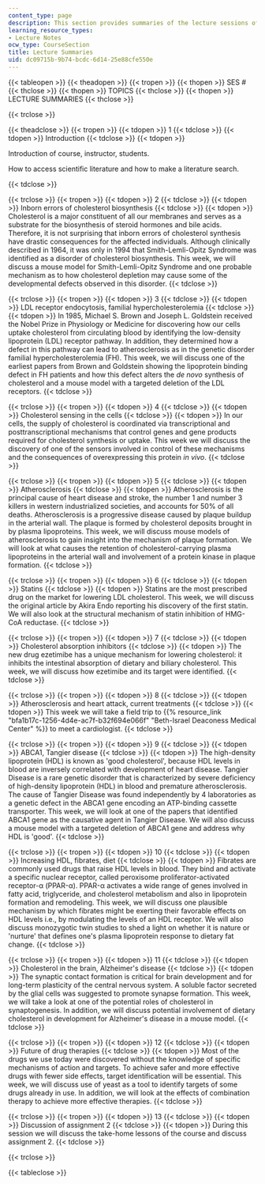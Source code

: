 ```yaml
---
content_type: page
description: This section provides summaries of the lecture sessions of the course.
learning_resource_types:
- Lecture Notes
ocw_type: CourseSection
title: Lecture Summaries
uid: dc09715b-9b74-bcdc-6d14-25e88cfe550e
---
```


{{< tableopen >}}
{{< theadopen >}}
{{< tropen >}}
{{< thopen >}}
SES #
{{< thclose >}}
{{< thopen >}}
TOPICS
{{< thclose >}}
{{< thopen >}}
LECTURE SUMMARIES
{{< thclose >}}

{{< trclose >}}

{{< theadclose >}}
{{< tropen >}}
{{< tdopen >}}
1
{{< tdclose >}}
{{< tdopen >}}
Introduction
{{< tdclose >}}
{{< tdopen >}}


Introduction of course, instructor, students.

How to access scientific literature and how to make a literature search.


{{< tdclose >}}

{{< trclose >}}
{{< tropen >}}
{{< tdopen >}}
2
{{< tdclose >}}
{{< tdopen >}}
Inborn errors of cholesterol biosynthesis
{{< tdclose >}}
{{< tdopen >}}
Cholesterol is a major constituent of all our membranes and serves as a substrate for the biosynthesis of steroid hormones and bile acids. Therefore, it is not surprising that inborn errors of cholesterol synthesis have drastic consequences for the affected individuals. Although clinically described in 1964, it was only in 1994 that Smith-Lemli-Opitz Syndrome was identified as a disorder of cholesterol biosynthesis. This week, we will discuss a mouse model for Smith-Lemli-Opitz Syndrome and one probable mechanism as to how cholesterol depletion may cause some of the developmental defects observed in this disorder.
{{< tdclose >}}

{{< trclose >}}
{{< tropen >}}
{{< tdopen >}}
3
{{< tdclose >}}
{{< tdopen >}}
LDL receptor endocytosis, familial hypercholesterolemia
{{< tdclose >}}
{{< tdopen >}}
In 1985, Michael S. Brown and Joseph L. Goldstein received the Nobel Prize in Physiology or Medicine for discovering how our cells uptake cholesterol from circulating blood by identifying the low-density lipoprotein (LDL) receptor pathway. In addition, they determined how a defect in this pathway can lead to atherosclerosis as in the genetic disorder familial hypercholesterolemia (FH). This week, we will discuss one of the earliest papers from Brown and Goldstein showing the lipoprotein binding defect in FH patients and how this defect alters the _de novo_ synthesis of cholesterol and a mouse model with a targeted deletion of the LDL receptors.
{{< tdclose >}}

{{< trclose >}}
{{< tropen >}}
{{< tdopen >}}
4
{{< tdclose >}}
{{< tdopen >}}
Cholesterol sensing in the cells
{{< tdclose >}}
{{< tdopen >}}
In our cells, the supply of cholesterol is coordinated via transcriptional and posttranscriptional mechanisms that control genes and gene products required for cholesterol synthesis or uptake. This week we will discuss the discovery of one of the sensors involved in control of these mechanisms and the consequences of overexpressing this protein _in vivo_.
{{< tdclose >}}

{{< trclose >}}
{{< tropen >}}
{{< tdopen >}}
5
{{< tdclose >}}
{{< tdopen >}}
Atherosclerosis
{{< tdclose >}}
{{< tdopen >}}
Atherosclerosis is the principal cause of heart disease and stroke, the number 1 and number 3 killers in western industrialized societies, and accounts for 50% of all deaths. Atherosclerosis is a progressive disease caused by plaque buildup in the arterial wall. The plaque is formed by cholesterol deposits brought in by plasma lipoproteins. This week, we will discuss mouse models of atherosclerosis to gain insight into the mechanism of plaque formation. We will look at what causes the retention of cholesterol-carrying plasma lipoproteins in the arterial wall and involvement of a protein kinase in plaque formation.
{{< tdclose >}}

{{< trclose >}}
{{< tropen >}}
{{< tdopen >}}
6
{{< tdclose >}}
{{< tdopen >}}
Statins
{{< tdclose >}}
{{< tdopen >}}
Statins are the most prescribed drug on the market for lowering LDL cholesterol. This week, we will discuss the original article by Akira Endo reporting his discovery of the first statin. We will also look at the structural mechanism of statin inhibition of HMG-CoA reductase.
{{< tdclose >}}

{{< trclose >}}
{{< tropen >}}
{{< tdopen >}}
7
{{< tdclose >}}
{{< tdopen >}}
Cholesterol absorption inhibitors
{{< tdclose >}}
{{< tdopen >}}
The new drug ezetimibe has a unique mechanism for lowering cholesterol: it inhibits the intestinal absorption of dietary and biliary cholesterol. This week, we will discuss how ezetimibe and its target were identified.
{{< tdclose >}}

{{< trclose >}}
{{< tropen >}}
{{< tdopen >}}
8
{{< tdclose >}}
{{< tdopen >}}
Atherosclerosis and heart attack, current treatments
{{< tdclose >}}
{{< tdopen >}}
This week we will take a field trip to {{% resource_link "bfa1b17c-1256-4d4e-ac7f-b32f694e066f" "Beth-Israel Deaconess Medical Center" %}} to meet a cardiologist.
{{< tdclose >}}

{{< trclose >}}
{{< tropen >}}
{{< tdopen >}}
9
{{< tdclose >}}
{{< tdopen >}}
ABCA1, Tangier disease
{{< tdclose >}}
{{< tdopen >}}
The high-density lipoprotein (HDL) is known as 'good cholesterol', because HDL levels in blood are inversely correlated with development of heart disease. Tangier Disease is a rare genetic disorder that is characterized by severe deficiency of high-density lipoprotein (HDL) in blood and premature atherosclerosis. The cause of Tangier Disease was found independently by 4 laboratories as a genetic defect in the ABCA1 gene encoding an ATP-binding cassette transporter. This week, we will look at one of the papers that identified ABCA1 gene as the causative agent in Tangier Disease. We will also discuss a mouse model with a targeted deletion of ABCA1 gene and address why HDL is 'good'.
{{< tdclose >}}

{{< trclose >}}
{{< tropen >}}
{{< tdopen >}}
10
{{< tdclose >}}
{{< tdopen >}}
Increasing HDL, fibrates, diet
{{< tdclose >}}
{{< tdopen >}}
Fibrates are commonly used drugs that raise HDL levels in blood. They bind and activate a specific nuclear receptor, called peroxisome proliferator-activated receptor-α (PPAR-α). PPAR-α activates a wide range of genes involved in fatty acid, triglyceride, and cholesterol metabolism and also in lipoprotein formation and remodeling. This week, we will discuss one plausible mechanism by which fibrates might be exerting their favorable effects on HDL levels i.e., by modulating the levels of an HDL receptor. We will also discuss monozygotic twin studies to shed a light on whether it is nature or 'nurture' that defines one's plasma lipoprotein response to dietary fat change.
{{< tdclose >}}

{{< trclose >}}
{{< tropen >}}
{{< tdopen >}}
11
{{< tdclose >}}
{{< tdopen >}}
Cholesterol in the brain, Alzheimer's disease
{{< tdclose >}}
{{< tdopen >}}
The synaptic contact formation is critical for brain development and for long-term plasticity of the central nervous system. A soluble factor secreted by the glial cells was suggested to promote synapse formation. This week, we will take a look at one of the potential roles of cholesterol in synaptogenesis. In addition, we will discuss potential involvement of dietary cholesterol in development for Alzheimer's disease in a mouse model.
{{< tdclose >}}

{{< trclose >}}
{{< tropen >}}
{{< tdopen >}}
12
{{< tdclose >}}
{{< tdopen >}}
Future of drug therapies
{{< tdclose >}}
{{< tdopen >}}
Most of the drugs we use today were discovered without the knowledge of specific mechanisms of action and targets. To achieve safer and more effective drugs with fewer side effects, target identification will be essential. This week, we will discuss use of yeast as a tool to identify targets of some drugs already in use. In addition, we will look at the effects of combination therapy to achieve more effective therapies.
{{< tdclose >}}

{{< trclose >}}
{{< tropen >}}
{{< tdopen >}}
13
{{< tdclose >}}
{{< tdopen >}}
Discussion of assignment 2
{{< tdclose >}}
{{< tdopen >}}
During this session we will discuss the take-home lessons of the course and discuss assignment 2.
{{< tdclose >}}

{{< trclose >}}

{{< tableclose >}}